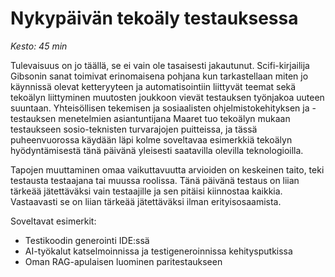 # Nykypäivän tekoäly testauksessa

*Kesto: 45 min* 

Tulevaisuus on jo täällä, se ei vain ole tasaisesti jakautunut. Scifi-kirjailija Gibsonin sanat toimivat erinomaisena pohjana kun tarkastellaan miten jo käynnissä olevat ketteryyteen ja automatisointiin liittyvät teemat sekä tekoälyn liittyminen muutosten joukkoon vievät testauksen työnjakoa uuteen suuntaan. Yhteisöllisen tekemisen ja sosiaalisten ohjelmistokehityksen ja -testauksen menetelmien asiantuntijana Maaret tuo tekoälyn mukaan testaukseen sosio-teknisten turvarajojen puitteissa, ja tässä puheenvuorossa käydään läpi kolme soveltavaa esimerkkiä tekoälyn hyödyntämisestä tänä päivänä yleisesti saatavilla olevilla teknologioilla. 

Tapojen muuttaminen omaa vaikuttavuutta arvioiden on keskeinen taito, teki testausta testaajana tai muussa roolissa. Tänä päivänä testaus on liian tärkeää jätettäväksi vain testaajille ja sen pitäisi kiinnostaa kaikkia. Vastaavasti se on liian tärkeää jätettäväksi ilman erityisosaamista. 


Soveltavat esimerkit:

* Testikoodin generointi IDE:ssä
* AI-työkalut katselmoinnissa ja testigeneroinnissa kehitysputkissa
* Oman RAG-apulaisen luominen paritestaukseen